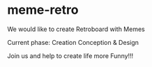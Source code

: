 # meme-retro
We would like to create Retroboard with Memes

Current phase: Creation Conception & Design

Join us and help to create life more Funny!!!
